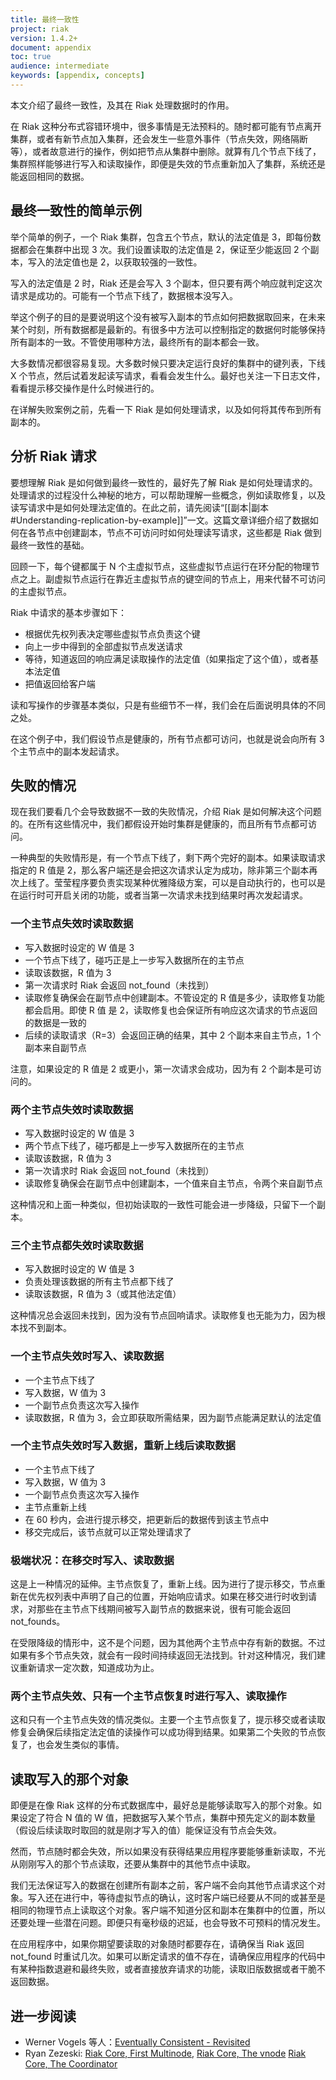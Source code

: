 ```yaml
---
title: 最终一致性
project: riak
version: 1.4.2+
document: appendix
toc: true
audience: intermediate
keywords: [appendix, concepts]
---
```


本文介绍了最终一致性，及其在 Riak 处理数据时的作用。

在 Riak 这种分布式容错环境中，很多事情是无法预料的。随时都可能有节点离开集群，或者有新节点加入集群，还会发生一些意外事件（节点失效，网络隔断等），或者故意进行的操作，例如把节点从集群中删除。就算有几个节点下线了，集群照样能够进行写入和读取操作，即便是失效的节点重新加入了集群，系统还是能返回相同的数据。

## 最终一致性的简单示例

举个简单的例子，一个 Riak 集群，包含五个节点，默认的法定值是 3，即每份数据都会在集群中出现 3 次。我们设置读取的法定值是 2，保证至少能返回 2 个副本，写入的法定值也是 2，以获取较强的一致性。

写入的法定值是 2 时，Riak 还是会写入 3 个副本，但只要有两个响应就判定这次请求是成功的。可能有一个节点下线了，数据根本没写入。

举这个例子的目的是要说明这个没有被写入副本的节点如何把数据取回来，在未来某个时刻，所有数据都是最新的。有很多中方法可以控制指定的数据何时能够保持所有副本的一致。不管使用哪种方法，最终所有的副本都会一致。

大多数情况都很容易复现。大多数时候只要决定运行良好的集群中的键列表，下线 X 个节点，然后试着发起读写请求，看看会发生什么。最好也关注一下日志文件，看看提示移交操作是什么时候进行的。

在详解失败案例之前，先看一下 Riak 是如何处理请求，以及如何将其传布到所有副本的。

## 分析 Riak 请求

要想理解 Riak 是如何做到最终一致性的，最好先了解 Riak 是如何处理请求的。处理请求的过程没什么神秘的地方，可以帮助理解一些概念，例如读取修复，以及读写请求中是如何处理法定值的。在此之前，请先阅读“[[副本|副本#Understanding-replication-by-example]]”一文。这篇文章详细介绍了数据如何在各节点中创建副本，节点不可访问时如何处理读写请求，这些都是 Riak 做到最终一致性的基础。

回顾一下，每个键都属于 N 个主虚拟节点，这些虚拟节点运行在环分配的物理节点之上。副虚拟节点运行在靠近主虚拟节点的键空间的节点上，用来代替不可访问的主虚拟节点。

Riak 中请求的基本步骤如下：

* 根据优先权列表决定哪些虚拟节点负责这个键
* 向上一步中得到的全部虚拟节点发送请求
* 等待，知道返回的响应满足读取操作的法定值（如果指定了这个值），或者基本法定值
* 把值返回给客户端

读和写操作的步骤基本类似，只是有些细节不一样，我们会在后面说明具体的不同之处。

在这个例子中，我们假设节点是健康的，所有节点都可访问，也就是说会向所有 3 个主节点中的副本发起请求。

## 失败的情况

现在我们要看几个会导致数据不一致的失败情况，介绍 Riak 是如何解决这个问题的。在所有这些情况中，我们都假设开始时集群是健康的，而且所有节点都可访问。

一种典型的失败情形是，有一个节点下线了，剩下两个完好的副本。如果读取请求指定的 R 值是 2，那么客户端还是会把这次请求认定为成功，除非第三个副本再次上线了。莹莹程序要负责实现某种优雅降级方案，可以是自动执行的，也可以是在运行时可开启关闭的功能，或者当第一次请求未找到结果时再次发起请求。

### 一个主节点失效时读取数据

* 写入数据时设定的 W 值是 3
* 一个节点下线了，碰巧正是上一步写入数据所在的主节点
* 读取该数据，R 值为 3
* 第一次请求时 Riak 会返回 not\_found（未找到）
* 读取修复确保会在副节点中创建副本。不管设定的 R 值是多少，读取修复功能都会启用。即使 R 值
是 2，读取修复也会保证所有响应这次请求的节点返回的数据是一致的
* 后续的读取请求（R=3）会返回正确的结果，其中 2 个副本来自主节点，1 个副本来自副节点

注意，如果设定的 R 值是 2 或更小，第一次请求会成功，因为有 2 个副本是可访问的。

### 两个主节点失效时读取数据

* 写入数据时设定的 W 值是 3
* 两个节点下线了，碰巧都是上一步写入数据所在的主节点
* 读取该数据，R 值为 3
* 第一次请求时 Riak 会返回 not\_found（未找到）
* 读取修复确保会在副节点中创建副本，一个值来自主节点，令两个来自副节点

这种情况和上面一种类似，但初始读取的一致性可能会进一步降级，只留下一个副本。

### 三个主节点都失效时读取数据

* 写入数据时设定的 W 值是 3
* 负责处理该数据的所有主节点都下线了
* 读取该数据，R 值为 3（或其他法定值）

这种情况总会返回未找到，因为没有节点回响请求。读取修复也无能为力，因为根本找不到副本。

### 一个主节点失效时写入、读取数据

* 一个主节点下线了
* 写入数据，W 值为 3
* 一个副节点负责这次写入操作
* 读取数据，R 值为 3，会立即获取所需结果，因为副节点能满足默认的法定值

### 一个主节点失效时写入数据，重新上线后读取数据

* 一个主节点下线了
* 写入数据，W 值为 3
* 一个副节点负责这次写入操作
* 主节点重新上线
* 在 60 秒内，会进行提示移交，把更新后的数据传到该主节点中
* 移交完成后，该节点就可以正常处理请求了

### 极端状况：在移交时写入、读取数据

这是上一种情况的延伸。主节点恢复了，重新上线。因为进行了提示移交，节点重新在优先权列表中声明了自己的位置，开始响应请求。如果在移交进行时收到请求，对那些在主节点下线期间被写入副节点的数据来说，很有可能会返回 not\_founds。

在受限降级的情形中，这不是个问题，因为其他两个主节点中存有新的数据。不过如果有多个节点失效，就会有一段时间持续返回无法找到。针对这种情况，我们建议重新请求一定次数，知道成功为止。

### 两个主节点失效、只有一个主节点恢复时进行写入、读取操作

这和只有一个主节点失效的情况类似。主要一个主节点恢复了，提示移交或者读取修复会确保后续指定法定值的读操作可以成功得到结果。如果第二个失败的节点恢复了，也会发生类似的事情。

## 读取写入的那个对象

即便是在像 Riak 这样的分布式数据库中，最好总是能够读取写入的那个对象。如果设定了符合 N 值的 W 值，把数据写入某个节点，集群中预先定义的副本数量（假设后续读取时取回的就是刚才写入的值）能保证没有节点会失效。

然而，节点随时都会失效，所以如果没有获得结果应用程序要能够重新读取，不光从刚刚写入的那个节点读取，还要从集群中的其他节点中读取。

我们无法保证写入的数据在创建所有副本之前，客户端不会向其他节点请求这个对象。写入还在进行中，等待虚拟节点的确认，这时客户端已经要从不同的或甚至是相同的物理节点上读取这个对象。客户端不知道分区和副本在集群中的位置，所以还要处理一些潜在问题。即便只有毫秒级的迟延，也会导致不可预料的情况发生。

在应用程序中，如果你期望要读取的对象随时都要存在，请确保当 Riak 返回 not\_found 时重试几次。如果可以断定请求的值不存在，请确保应用程序的代码中有某种指数退避和最终失败，或者直接放弃请求的功能，读取旧版数据或者干脆不返回数据。

## 进一步阅读

* Werner Vogels 等人：[Eventually Consistent - Revisited](http://www.allthingsdistributed.com/2008/12/eventually_consistent.html)
* Ryan Zezeski:
[Riak Core, First Multinode](https://github.com/rzezeski/try-try-try/tree/master/2011/riak-core-first-multinode),
[Riak Core, The vnode](https://github.com/rzezeski/try-try-try/tree/master/2011/riak-core-the-vnode,)
[Riak Core, The Coordinator](https://github.com/rzezeski/try-try-try/tree/master/2011/riak-core-the-coordinator)
